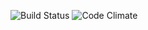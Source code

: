 ![Build Status](https://codeship.com/projects/83a808e0-0f28-0135-07fc-6e1e0c265962/status?branch=master)
![Code Climate](https://codeclimate.com/github/taylordorin/recipe-box.png)
<!-- ![Coverage Status](https://coveralls.io/repos/taylordorin/recipe-box/badge.png) -->
